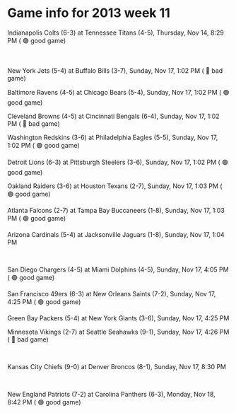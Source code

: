 # Game info for 2013 week 11

Indianapolis Colts (6-3) at Tennessee Titans (4-5), Thursday, Nov 14, 8:29 PM (	:green_circle: good game)


<br/>

New York Jets (5-4) at Buffalo Bills (3-7), Sunday, Nov 17, 1:02 PM (	:red_circle: bad game)

Baltimore Ravens (4-5) at Chicago Bears (5-4), Sunday, Nov 17, 1:02 PM (	:green_circle: good game)

Cleveland Browns (4-5) at Cincinnati Bengals (6-4), Sunday, Nov 17, 1:02 PM (	:red_circle: bad game)

Washington Redskins (3-6) at Philadelphia Eagles (5-5), Sunday, Nov 17, 1:02 PM (	:green_circle: good game)

Detroit Lions (6-3) at Pittsburgh Steelers (3-6), Sunday, Nov 17, 1:02 PM (	:green_circle: good game)

Oakland Raiders (3-6) at Houston Texans (2-7), Sunday, Nov 17, 1:03 PM (	:green_circle: good game)

Atlanta Falcons (2-7) at Tampa Bay Buccaneers (1-8), Sunday, Nov 17, 1:03 PM (	:green_circle: good game)

Arizona Cardinals (5-4) at Jacksonville Jaguars (1-8), Sunday, Nov 17, 1:04 PM


<br/>

San Diego Chargers (4-5) at Miami Dolphins (4-5), Sunday, Nov 17, 4:05 PM (	:green_circle: good game)

San Francisco 49ers (6-3) at New Orleans Saints (7-2), Sunday, Nov 17, 4:25 PM (	:green_circle: good game)

Green Bay Packers (5-4) at New York Giants (3-6), Sunday, Nov 17, 4:25 PM

Minnesota Vikings (2-7) at Seattle Seahawks (9-1), Sunday, Nov 17, 4:26 PM (	:red_circle: bad game)


<br/>

Kansas City Chiefs (9-0) at Denver Broncos (8-1), Sunday, Nov 17, 8:30 PM


<br/>

New England Patriots (7-2) at Carolina Panthers (6-3), Monday, Nov 18, 8:42 PM (	:green_circle: good game)

